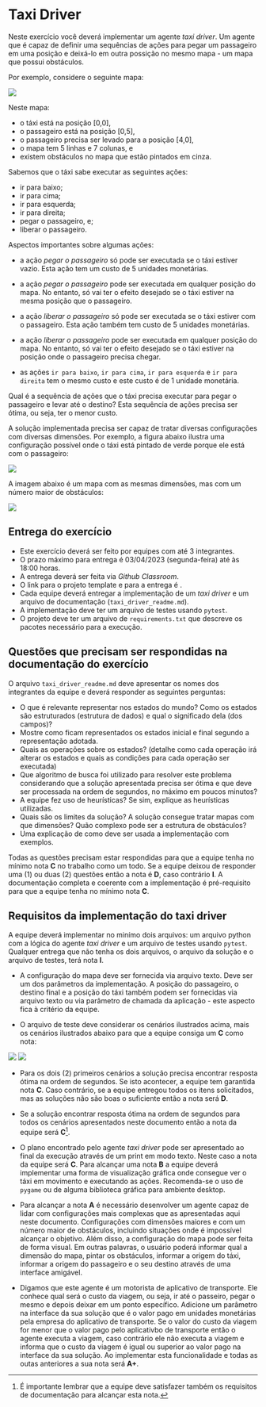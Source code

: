 # Taxi Driver

Neste exercício você deverá implementar um agente *taxi driver*. Um agente que é capaz de definir uma sequências de ações para pegar um passageiro em uma posição e deixá-lo em outra possição no mesmo mapa - um mapa que possui obstáculos. 

Por exemplo, considere o seguinte mapa: 

<img src="img/mapa_01.png">

Neste mapa: 

* o táxi está na posição [0,0], 
* o passageiro está na posição [0,5],
* o passageiro precisa ser levado para a posição [4,0], 
* o mapa tem 5 linhas e 7 colunas, e
* existem obstáculos no mapa que estão pintados em cinza.

Sabemos que o táxi sabe executar as seguintes ações: 

* ir para baixo;
* ir para cima;
* ir para esquerda;
* ir para direita; 
* pegar o passageiro, e;
* liberar o passageiro. 

Aspectos importantes sobre algumas ações: 

* a ação *pegar o passageiro* só pode ser executada se o táxi estiver vazio. Esta ação tem um custo de 5 unidades monetárias.

* a ação *pegar o passageiro* pode ser executada em qualquer posição do mapa. No entanto, só vai ter o efeito desejado se o táxi estiver na mesma posição que o passageiro. 

* a ação *liberar o passageiro* só pode ser executada se o táxi estiver com o passageiro. Esta ação também tem custo de 5 unidades monetárias. 

* a ação *liberar o passageiro* pode ser executada em qualquer posição do mapa. No entanto, só vai ter o efeito desejado se o táxi estiver na posição onde o passageiro precisa chegar.

* as ações `ir para baixo`,  `ir para cima`, `ir para esquerda` e `ir para direita` tem o mesmo custo e este custo é de 1 unidade monetária. 

Qual é a sequência de ações que o táxi precisa executar para pegar o passageiro e levar até o destino? Esta sequência de ações precisa ser ótima, ou seja, ter o menor custo. 

A solução implementada precisa ser capaz de tratar diversas configurações com diversas dimensões. Por exemplo, a figura abaixo ilustra uma configuração possível onde o táxi está pintado de verde porque ele está com o passageiro:

<img src="img/mapa_02.png"> 

A imagem abaixo é um mapa com as mesmas dimensões, mas com um número maior de obstáculos: 

<img src="img/mapa_03.png">

## Entrega do exercício

* Este exercício deverá ser feito por equipes com até 3 integrantes.
* O prazo máximo para entrega é 03/04/2023 (segunda-feira) até às 18:00 horas.
* A entrega deverá ser feita via *Github Classroom*. 
* O link para o projeto template e para a entrega é []().
* Cada equipe deverá entregar a implementação de um *taxi driver* e um arquivo de documentação (`taxi_driver_readme.md`).
* A implementação deve ter um arquivo de testes usando `pytest`.
* O projeto deve ter um arquivo de `requirements.txt` que descreve os pacotes necessário para a execução. 

## Questões que precisam ser respondidas na documentação do exercício

O arquivo `taxi_driver_readme.md` deve apresentar os nomes dos integrantes da equipe e deverá responder as seguintes perguntas: 

* O que é relevante representar nos estados do mundo? Como os
    estados são estruturados (estrutura de dados) e qual o significado
    dela (dos campos)?
* Mostre como ficam representados os estados inicial e final
    segundo a representação adotada.
* Quais as operações sobre os estados?
    (detalhe como cada operação irá alterar os estados e quais as
    condições para cada operação ser executada)
* Que algoritmo de busca foi utilizado para resolver este problema considerando que a solução apresentada precisa ser ótima e que deve ser processada na ordem de segundos, no máximo em poucos minutos?
* A equipe fez uso de heurísticas? Se sim, explique as heurísticas utilizadas.
* Quais são os limites da solução? A solução consegue tratar mapas com que dimensões? Quão complexo pode ser a estrutura de obstáculos? 
* Uma explicação de como deve ser usada a implementação com exemplos. 

Todas as questões precisam estar respondidas para que a equipe tenha no mínimo nota **C** no trabalho como um todo. Se a equipe deixou de responder uma (1) ou duas (2) questões então a nota é **D**, caso contrário **I**. A documentação completa e coerente com a impĺementação é pré-requisito para que a equipe tenha no mínimo nota **C**.   

## Requisitos da implementação do taxi driver

A equipe deverá implementar no minímo dois arquivos: um arquivo python com a lógica do agente *taxi driver* e um arquivo de testes usando `pytest`. Qualquer entrega que não tenha os dois arquivos, o arquivo da solução e o arquivo de testes, terá nota **I**. 

* A configuração do mapa deve ser fornecida via arquivo texto. Deve ser um dos parâmetros da implementação. A posição do passageiro, o destino final e a posição do táxi também podem ser fornecidas via arquivo texto ou via parâmetro de chamada da aplicação - este aspecto fica à critério da equipe. 

* O arquivo de teste deve considerar os cenários ilustrados acima, mais os cenários ilustrados abaixo para que a equipe consiga um **C** como nota: 

<img src="img/mapa_04.png">

<img src="img/mapa_05.png">

* Para os dois (2) primeiros cenários a solução precisa encontrar resposta ótima na ordem de segundos. Se isto acontecer, a equipe tem garantida nota **C**. Caso contrário, se a equipe entregou todos os itens solicitados, mas as soluções não são boas o suficiente então a nota será **D**.

* Se a solução encontrar resposta ótima na ordem de segundos para todos os cenários apresentados neste documento então a nota da equipe será **C**[^1].

* O plano encontrado pelo agente *taxi driver* pode ser apresentado ao final da execução através de um print em modo texto. Neste caso a nota da equipe será **C**. Para alcançar uma nota **B** a equipe deverá implementar uma forma de visualização gráfica onde consegue ver o táxi em movimento e executando as ações. Recomenda-se o uso de `pygame` ou de alguma biblioteca gráfica para ambiente desktop.  

* Para alcançar a nota **A** é necessário desenvolver um agente capaz de lidar com configurações mais complexas que as apresentadas aqui neste documento. Configurações com dimensões maiores e com um número maior de obstáculos, incluindo situações onde é impossível alcançar o objetivo. Além disso, a configuração do mapa pode ser feita de forma visual. Em outras palavras, o usuário poderá informar qual a dimensão do mapa, pintar os obstáculos, informar a origem do táxi, informar a origem do passageiro e o seu destino através de uma interface amigável.   

* Digamos que este agente é um motorista de aplicativo de transporte. Ele conhece qual será o custo da viagem, ou seja, ir até o passeiro, pegar o mesmo e depois deixar em um ponto específico. Adicione um parâmetro na interface da sua solução que é o valor pago em unidades monetárias pela empresa do aplicativo de transporte. Se o valor do custo da viagem for menor que o valor pago pelo aplicativbo de transporte então o agente executa a viagem, caso contrário ele não executa a viagem e informa que o custo da viagem é igual ou superior ao valor pago na interface da sua solução. Ao implementar esta funcionalidade e todas as outas anteriores a sua nota será **A+**.  

[^1]: É importante lembrar que a equipe deve satisfazer também os requisitos de documentação para alcançar esta nota.




